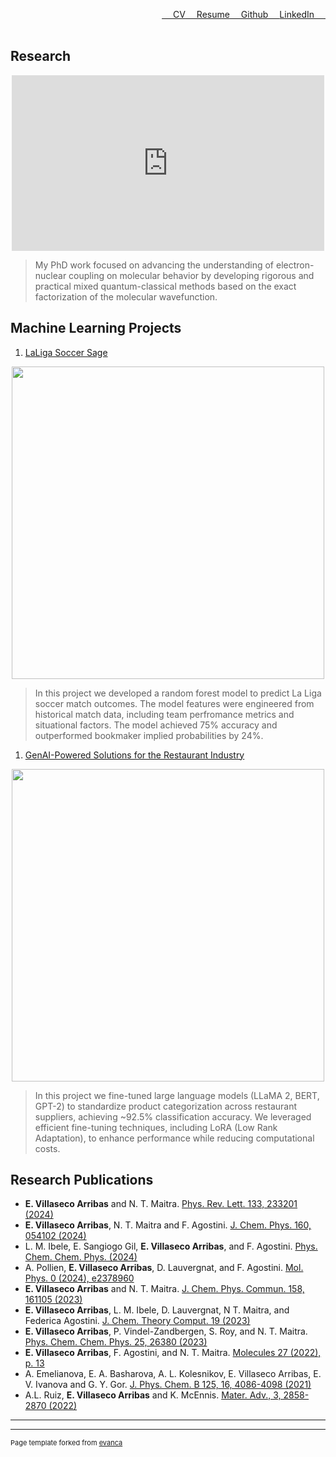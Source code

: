  <a href="https://www.linkedin.com/in/evaristo-villaseco-arribas-phd-670050155/" style="float: right;">LinkedIn &emsp;</a> 
 <a href="https://github.com/danOSU](https://github.com/evaristo-va" style="float: right;">&emsp; Github &emsp;</a> 
 <a href="pdf/sample_presentation.pdf" style="float: right;" >&emsp; Resume</a>
 <a href="pdf/sample_presentation.pdf" style="float: right;" >&emsp; CV</a>
 <br><br>


 

## Research
<p align="center">
<iframe width="500" height="281" src="https://www.youtube.com/embed/JFDssiwvQBo?si=aonkfGmXlb5WXnYw" title="YouTube video player" frameborder="0"    allow="accelerometer; autoplay; clipboard-write; encrypted-media; gyroscope; picture-in-picture; web-share" referrerpolicy="strict-origin-when-cross-origin" allowfullscreen></iframe>
</p>

> My PhD work focused on advancing the understanding of electron-nuclear coupling on molecular behavior by developing rigorous and practical mixed quantum-classical methods based on the exact factorization of the molecular wavefunction. 

## Machine Learning Projects 
1. [LaLiga Soccer Sage](https://github.com/user-attachments/assets/a5262f50-da17-4200-b74c-098e2aadeae4)
<p align="center">
  <img src="https://github.com/user-attachments/assets/a5262f50-da17-4200-b74c-098e2aadeae4" width="500" />
</p>


> In this project we developed a random forest model to predict La Liga soccer match outcomes. The model features were engineered from historical match data, including team perfromance metrics and situational factors. The model achieved 75% accuracy and outperformed bookmaker implied probabilities by 24%.

1. [GenAI-Powered Solutions for the Restaurant Industry](https://github.com/EIB-Restaurant/burnt_labels)
<p align="center">
  <img src="https://github.com/user-attachments/assets/8898e562-0507-457b-b9d6-180879cd1785" width="500">
</p>

> In this project we fine-tuned large language models (LLaMA 2, BERT, GPT-2) to standardize product categorization across restaurant suppliers, achieving ~92.5% classification accuracy. We leveraged efficient fine-tuning techniques, including LoRA (Low Rank Adaptation), to enhance performance while reducing computational costs.


## Research Publications

- **E. Villaseco Arribas** and N. T. Maitra. [Phys. Rev. Lett. 133, 233201 (2024)](http://example.com/)
- **E. Villaseco Arribas**, N. T. Maitra and F. Agostini. [J. Chem. Phys. 160, 054102 (2024)](http://example.com/)
- L. M. Ibele, E. Sangiogo Gil, **E. Villaseco Arribas**, and F. Agostini. [Phys. Chem. Chem. Phys. (2024)](http://example.com/)
- A. Pollien, **E. Villaseco Arribas**, D. Lauvergnat, and F. Agostini. [Mol. Phys. 0 (2024), e2378960](http://example.com/)
- **E. Villaseco Arribas** and N. T. Maitra. [J. Chem. Phys. Commun. 158, 161105 (2023)](http://example.com/)
- **E. Villaseco Arribas**, L. M. Ibele, D. Lauvergnat, N T. Maitra, and Federica Agostini. [J. Chem. Theory Comput. 19 (2023)](http://example.com/)
- **E. Villaseco Arribas**, P. Vindel-Zandbergen, S. Roy, and N. T. Maitra. [Phys. Chem. Chem. Phys. 25, 26380 (2023)](http://example.com/)
- **E. Villaseco Arribas**, F. Agostini, and N. T. Maitra. [Molecules 27 (2022), p. 13](http://example.com/)
- A. Emelianova, E. A. Basharova, A. L. Kolesnikov, E. Villaseco Arribas, E. V. Ivanova and G. Y. Gor. [J. Phys. Chem. B 125, 16, 4086-4098 (2021)](http://example.com/)
- A.L. Ruiz, **E. Villaseco Arribas** and K. McEnnis. [Mater. Adv., 3, 2858-2870 (2022)](http://example.com/)
---




---
<p style="font-size:11px">Page template forked from <a href="https://github.com/evanca/quick-portfolio">evanca</a></p>
<!-- Remove above link if you don't want to attibute -->
